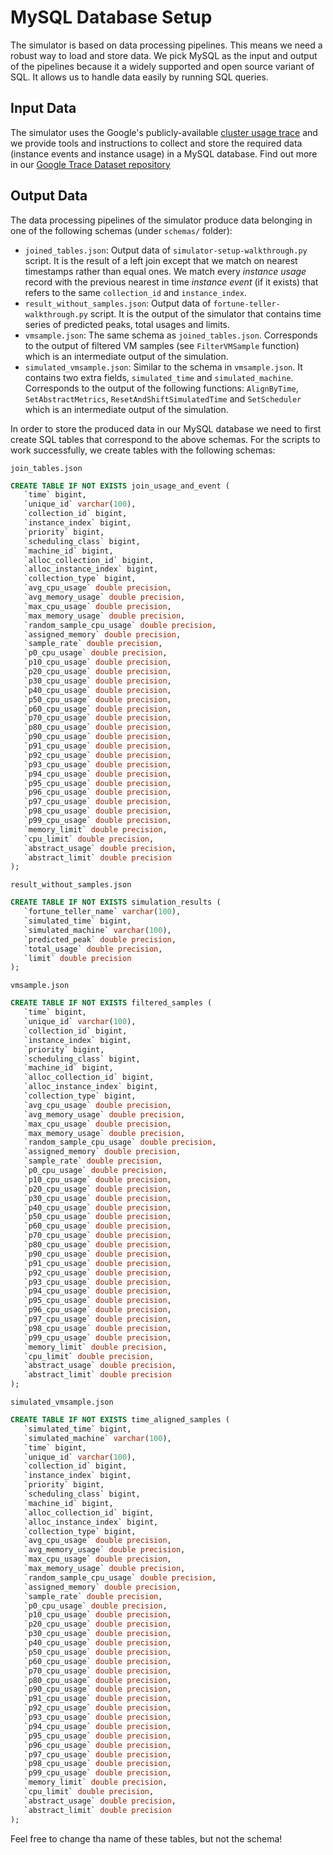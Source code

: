 # MySQL Database Setup

The simulator is based on data processing pipelines. This means we need a robust
way to load and store data. We pick MySQL as the input and output of the pipelines
because it a widely supported and open source variant of SQL. It allows us to handle
data easily by running SQL queries.

## Input Data

The simulator uses the Google's publicly-available [cluster usage trace](https://github.com/google/cluster-data)
and we provide tools and instructions to collect and store the required data (instance
events and instance usage) in a MySQL database. Find out more in our
[Google Trace Dataset repository](https://gitlab.software.imdea.org/muse-lab/google-trace-dataset/-/tree/main/tools)

## Output Data

The data processing pipelines of the simulator produce data belonging in one of
the following schemas (under `schemas/` folder):

- `joined_tables.json`: Output data of `simulator-setup-walkthrough.py` script.
  It is the result of a left join except that we match on nearest timestamps rather
  than equal ones. We match every *instance usage* record with the previous nearest
  in time *instance event* (if it exists) that refers to the same `collection_id`
  and `instance_index`.
- `result_without_samples.json`: Output data of `fortune-teller-walkthrough.py` script.
  It is the output of the simulator that contains time series of predicted peaks,
  total usages and limits.
- `vmsample.json`: The same schema as `joined_tables.json`. Corresponds to the output
  of filtered VM samples (see `FilterVMSample` function) which is an intermediate
  output of the simulation.
- `simulated_vmsample.json`: Similar to the schema in `vmsample.json`. It contains
  two extra fields, `simulated_time` and `simulated_machine`. Corresponds to the
  output of the following functions: `AlignByTime`, `SetAbstractMetrics`, `ResetAndShiftSimulatedTime`
  and `SetScheduler` which is an intermediate output of the simulation.

In order to store the produced data in our MySQL database we need to first create
SQL tables that correspond to the above schemas. For the scripts to work successfully,
we create tables with the following schemas:

`join_tables.json`

```sql
CREATE TABLE IF NOT EXISTS join_usage_and_event (
   `time` bigint,
   `unique_id` varchar(100),
   `collection_id` bigint,
   `instance_index` bigint,
   `priority` bigint,
   `scheduling_class` bigint,
   `machine_id` bigint,
   `alloc_collection_id` bigint,
   `alloc_instance_index` bigint,
   `collection_type` bigint,
   `avg_cpu_usage` double precision,
   `avg_memory_usage` double precision,
   `max_cpu_usage` double precision,
   `max_memory_usage` double precision,
   `random_sample_cpu_usage` double precision,
   `assigned_memory` double precision,
   `sample_rate` double precision,
   `p0_cpu_usage` double precision,
   `p10_cpu_usage` double precision,
   `p20_cpu_usage` double precision,
   `p30_cpu_usage` double precision,
   `p40_cpu_usage` double precision,
   `p50_cpu_usage` double precision,
   `p60_cpu_usage` double precision,
   `p70_cpu_usage` double precision,
   `p80_cpu_usage` double precision,
   `p90_cpu_usage` double precision,
   `p91_cpu_usage` double precision,
   `p92_cpu_usage` double precision,
   `p93_cpu_usage` double precision,
   `p94_cpu_usage` double precision,
   `p95_cpu_usage` double precision,
   `p96_cpu_usage` double precision,
   `p97_cpu_usage` double precision,
   `p98_cpu_usage` double precision,
   `p99_cpu_usage` double precision,
   `memory_limit` double precision,
   `cpu_limit` double precision,
   `abstract_usage` double precision,
   `abstract_limit` double precision
);
```

`result_without_samples.json`

```sql
CREATE TABLE IF NOT EXISTS simulation_results (
   `fortune_teller_name` varchar(100),
   `simulated_time` bigint,
   `simulated_machine` varchar(100),
   `predicted_peak` double precision,
   `total_usage` double precision,
   `limit` double precision
);
```

`vmsample.json`

```sql
CREATE TABLE IF NOT EXISTS filtered_samples (
   `time` bigint,
   `unique_id` varchar(100),
   `collection_id` bigint,
   `instance_index` bigint,
   `priority` bigint,
   `scheduling_class` bigint,
   `machine_id` bigint,
   `alloc_collection_id` bigint,
   `alloc_instance_index` bigint,
   `collection_type` bigint,
   `avg_cpu_usage` double precision,
   `avg_memory_usage` double precision,
   `max_cpu_usage` double precision,
   `max_memory_usage` double precision,
   `random_sample_cpu_usage` double precision,
   `assigned_memory` double precision,
   `sample_rate` double precision,
   `p0_cpu_usage` double precision,
   `p10_cpu_usage` double precision,
   `p20_cpu_usage` double precision,
   `p30_cpu_usage` double precision,
   `p40_cpu_usage` double precision,
   `p50_cpu_usage` double precision,
   `p60_cpu_usage` double precision,
   `p70_cpu_usage` double precision,
   `p80_cpu_usage` double precision,
   `p90_cpu_usage` double precision,
   `p91_cpu_usage` double precision,
   `p92_cpu_usage` double precision,
   `p93_cpu_usage` double precision,
   `p94_cpu_usage` double precision,
   `p95_cpu_usage` double precision,
   `p96_cpu_usage` double precision,
   `p97_cpu_usage` double precision,
   `p98_cpu_usage` double precision,
   `p99_cpu_usage` double precision,
   `memory_limit` double precision,
   `cpu_limit` double precision,
   `abstract_usage` double precision,
   `abstract_limit` double precision
);
```

`simulated_vmsample.json`

```sql
CREATE TABLE IF NOT EXISTS time_aligned_samples (
   `simulated_time` bigint,
   `simulated_machine` varchar(100),
   `time` bigint,
   `unique_id` varchar(100),
   `collection_id` bigint,
   `instance_index` bigint,
   `priority` bigint,
   `scheduling_class` bigint,
   `machine_id` bigint,
   `alloc_collection_id` bigint,
   `alloc_instance_index` bigint,
   `collection_type` bigint,
   `avg_cpu_usage` double precision,
   `avg_memory_usage` double precision,
   `max_cpu_usage` double precision,
   `max_memory_usage` double precision,
   `random_sample_cpu_usage` double precision,
   `assigned_memory` double precision,
   `sample_rate` double precision,
   `p0_cpu_usage` double precision,
   `p10_cpu_usage` double precision,
   `p20_cpu_usage` double precision,
   `p30_cpu_usage` double precision,
   `p40_cpu_usage` double precision,
   `p50_cpu_usage` double precision,
   `p60_cpu_usage` double precision,
   `p70_cpu_usage` double precision,
   `p80_cpu_usage` double precision,
   `p90_cpu_usage` double precision,
   `p91_cpu_usage` double precision,
   `p92_cpu_usage` double precision,
   `p93_cpu_usage` double precision,
   `p94_cpu_usage` double precision,
   `p95_cpu_usage` double precision,
   `p96_cpu_usage` double precision,
   `p97_cpu_usage` double precision,
   `p98_cpu_usage` double precision,
   `p99_cpu_usage` double precision,
   `memory_limit` double precision,
   `cpu_limit` double precision,
   `abstract_usage` double precision,
   `abstract_limit` double precision
);
```

Feel free to change tha name of these tables, but not the schema!
